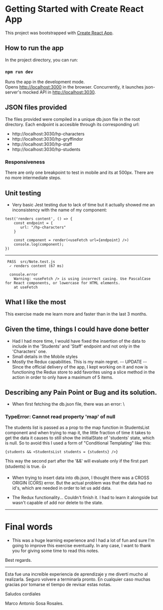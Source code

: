 # Getting Started with Create React App

This project was bootstrapped with [Create React App](https://github.com/facebook/create-react-app).

## How to run the app

In the project directory, you can run:

### `npm run dev`

Runs the app in the development mode.\
Opens [http://localhost:3000](http://localhost:3000) in the browser. Concurrently, it launches json-server's mocked API in [http://localhost:3030](http://localhost:3030).

## JSON files provided

The files provided were compiled in a unique db.json file in the root directory. Each endpoint is accesible through its corresponding url:

- http://localhost:3030/hp-characters
- http://localhost:3030/hp-gryffindor
- http://localhost:3030/hp-staff
- http://localhost:3030/hp-students


### Responsiveness
There are only one breakpoint to test in mobile and its at 500px. There are no more intermediate steps.


## Unit testing

-  Very basic Jest testing due to lack of time but it actually showed me an inconsistency with the name of my component:

```
test('renders content', () => {
    const endpoint = {
       url: "/hp-characters"
    }

    const component = render(<useFetch url={endpoint} />)
    console.log(component);
})
```
---
```
 PASS  src/Note.test.js
  ✓ renders content (67 ms)

  console.error
    Warning: <useFetch /> is using incorrect casing. Use PascalCase for React components, or lowercase for HTML elements.
    at useFetch
```

## What I like the most

This exercise made me learn more and faster than in the last 3 months.

## Given the time, things I could have done better

-  Had I had more time, I would have fixed the insertion of the data to include in the 'Students' and 'Staff' endpoint and not only in the 'Characters' one. 
-  Small details in the Mobile styles
-  Mostly the Redux capabilities. This is my main regret. -- UPDATE -- Since the official delivery of the app, I kept working on it and now is functioning the Redux store to add favorites using a slice method in the action in order to only have a maximum of 5 items. 

## Describing any Pain Point or Bug and its solution.

-  When first fetching the db.json file, there was an error: \
### TypeError: Cannot read property 'map' of null
The students list is passed as a prop to the map function in StudentsList component and when trying to map it, the little fraction of time it takes to get the data it causes to still show the initialState of 'students' state, which is null. So to avoid this I used a form of "Conditional Templating" like this:
```
{students && <StudentsList students = {students} />}
```
This way the second part after the '&&' will evaluate only if the first part (students) is true. :+1:

-  When trying to insert data into db.json, I thought there was a CROSS ORIGIN (CORS) error. But the actual problem was that the data had no id's, which are needed in order to let us add data. 

-  The Redux functionality... Couldn't finish it. I had to learn it alongside but wasn't capable of add nor delete to the state. 

---

# Final words

- This was a huge learning experience and I had a lot of fun and sure I'm going to improve this exercise eventually. In any case, I want to thank you for giving some time to read this notes.

Best regards.

---

Esta fue una increíble experiencia de aprendizaje y me divertí mucho al realizarla. Seguro volvere a terminarla pronto. En cualquier caso muchas gracias por tomarse el tiempo de revisar estas notas. 

Saludos cordiales

Marco Antonio Sosa Rosales.
